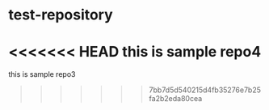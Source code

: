 # test-repository
<<<<<<< HEAD
this is sample repo4
=======
this is sample repo3
>>>>>>> 7bb7d5d540215d4fb35276e7b25fa2b2eda80cea
